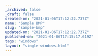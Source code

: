 ```yaml
---
_archived: false
_draft: false
created-on: "2021-01-06T17:12:22.737Z"
name: "Sample BMP"
slug: "sample-bmp"
updated-on: "2021-01-06T17:12:22.737Z"
published-on: "2021-01-06T17:15:17.619Z"
tags: "windows"
layout: "single-windows.html"
---
```



